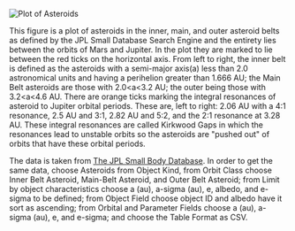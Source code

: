 ![Plot of Asteroids](https://github.com/ZachGermain/DSPS_zgermain/blob/master/HW8_zGermain/eaAlbedoAst.png)

This figure is a plot of asteroids in the inner, main, and outer asteroid belts as defined by the JPL Small Database Search Engine and the entirety lies between the orbits of Mars and Jupiter. In the plot they are marked to lie between the red ticks on the horizontal axis. From left to right, the inner belt is defined as the asteroids with a semi-major axis(a) less than 2.0 astronomical units and having a perihelion greater than 1.666 AU; the Main Belt asteroids are those with 2.0<a<3.2 AU; the outer being those with 3.2<a<4.6 AU. There are orange ticks marking the integral resonances of asteroid to Jupiter orbital periods. These are, left to right: 2.06 AU with a 4:1 resonance, 2.5 AU and 3:1, 2.82 AU and 5:2, and the 2:1 resonance at 3.28 AU. These integral resonances are called Kirkwood Gaps in which the resonances lead to unstable orbits so the asteroids are "pushed out" of orbits that have these orbital periods. 

The data is taken from [The JPL Small Body Database](https://ssd.jpl.nasa.gov/sbdb_query.cgi#x). In order to get the same data, choose Asteroids from Object Kind, from Orbit Class choose Inner Belt Asteroid, Main-Belt Asteroid, and Outer Belt Asteroid; from Limit by object characteristics choose a (au), a-sigma (au), e, albedo, and e-sigma to be defined; from Object Field choose object ID and albedo have it sort as ascending; from Orbital and Parameter Fields choose a (au), a-sigma (au), e, and e-sigma; and choose the Table Format as CSV.
